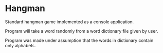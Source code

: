 # Hangman
Standard hangman game implemented as a console application.
  
  
Program will take a word randomly from a word dictionary file given by user.
  
  
Program was made under assumption that the words in dictionary contain only alphabets.
